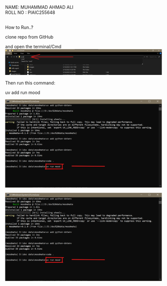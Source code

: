 NAME: MUHAMMAD AHMAD ALI <br>
ROLL NO : PIAIC255648<br>
<br>


How to Run..?<br>

clone repo from GitHub

and open the terminal/Cmd <br>
![Screenshot](/images/cmd.png)

Then run this command:

uv add run mood

![Screenshot](/images/run.png)

![OUTPUT](/images/run.png)